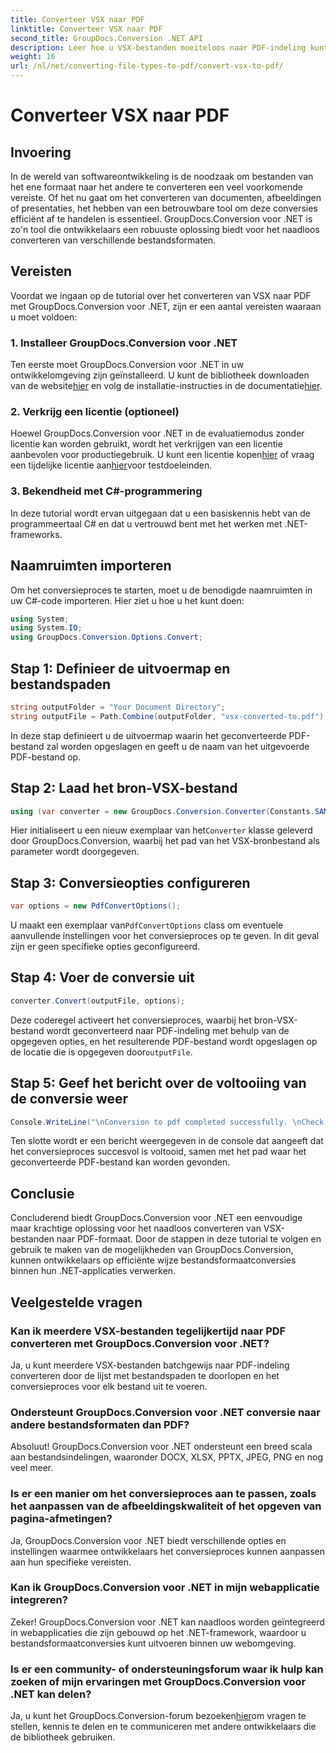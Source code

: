 ```yaml
---
title: Converteer VSX naar PDF
linktitle: Converteer VSX naar PDF
second_title: GroupDocs.Conversion .NET API
description: Leer hoe u VSX-bestanden moeiteloos naar PDF-indeling kunt converteren met GroupDocs.Conversion voor .NET. Volg onze stap-voor-stap handleiding.
weight: 16
url: /nl/net/converting-file-types-to-pdf/convert-vsx-to-pdf/
---
```


# Converteer VSX naar PDF

## Invoering
In de wereld van softwareontwikkeling is de noodzaak om bestanden van het ene formaat naar het andere te converteren een veel voorkomende vereiste. Of het nu gaat om het converteren van documenten, afbeeldingen of presentaties, het hebben van een betrouwbare tool om deze conversies efficiënt af te handelen is essentieel. GroupDocs.Conversion voor .NET is zo'n tool die ontwikkelaars een robuuste oplossing biedt voor het naadloos converteren van verschillende bestandsformaten.
## Vereisten
Voordat we ingaan op de tutorial over het converteren van VSX naar PDF met GroupDocs.Conversion voor .NET, zijn er een aantal vereisten waaraan u moet voldoen:
### 1. Installeer GroupDocs.Conversion voor .NET
 Ten eerste moet GroupDocs.Conversion voor .NET in uw ontwikkelomgeving zijn geïnstalleerd. U kunt de bibliotheek downloaden van de website[hier](https://releases.groupdocs.com/conversion/net/) en volg de installatie-instructies in de documentatie[hier](https://tutorials.groupdocs.com/conversion/net/).
### 2. Verkrijg een licentie (optioneel)
 Hoewel GroupDocs.Conversion voor .NET in de evaluatiemodus zonder licentie kan worden gebruikt, wordt het verkrijgen van een licentie aanbevolen voor productiegebruik. U kunt een licentie kopen[hier](https://purchase.groupdocs.com/buy) of vraag een tijdelijke licentie aan[hier](https://purchase.groupdocs.com/temporary-license/)voor testdoeleinden.
### 3. Bekendheid met C#-programmering
In deze tutorial wordt ervan uitgegaan dat u een basiskennis hebt van de programmeertaal C# en dat u vertrouwd bent met het werken met .NET-frameworks.

## Naamruimten importeren
Om het conversieproces te starten, moet u de benodigde naamruimten in uw C#-code importeren. Hier ziet u hoe u het kunt doen:

```csharp
using System;
using System.IO;
using GroupDocs.Conversion.Options.Convert;
```
## Stap 1: Definieer de uitvoermap en bestandspaden
```csharp
string outputFolder = "Your Document Directory";
string outputFile = Path.Combine(outputFolder, "vsx-converted-to.pdf");
```
In deze stap definieert u de uitvoermap waarin het geconverteerde PDF-bestand zal worden opgeslagen en geeft u de naam van het uitgevoerde PDF-bestand op.
## Stap 2: Laad het bron-VSX-bestand
```csharp
using (var converter = new GroupDocs.Conversion.Converter(Constants.SAMPLE_VSX))
```
 Hier initialiseert u een nieuw exemplaar van het`Converter` klasse geleverd door GroupDocs.Conversion, waarbij het pad van het VSX-bronbestand als parameter wordt doorgegeven.
## Stap 3: Conversieopties configureren
```csharp
var options = new PdfConvertOptions();
```
 U maakt een exemplaar van`PdfConvertOptions` class om eventuele aanvullende instellingen voor het conversieproces op te geven. In dit geval zijn er geen specifieke opties geconfigureerd.
## Stap 4: Voer de conversie uit
```csharp
converter.Convert(outputFile, options);
```
Deze coderegel activeert het conversieproces, waarbij het bron-VSX-bestand wordt geconverteerd naar PDF-indeling met behulp van de opgegeven opties, en het resulterende PDF-bestand wordt opgeslagen op de locatie die is opgegeven door`outputFile`.
## Stap 5: Geef het bericht over de voltooiing van de conversie weer
```csharp
Console.WriteLine("\nConversion to pdf completed successfully. \nCheck output in {0}", outputFolder);
```
Ten slotte wordt er een bericht weergegeven in de console dat aangeeft dat het conversieproces succesvol is voltooid, samen met het pad waar het geconverteerde PDF-bestand kan worden gevonden.

## Conclusie
Concluderend biedt GroupDocs.Conversion voor .NET een eenvoudige maar krachtige oplossing voor het naadloos converteren van VSX-bestanden naar PDF-formaat. Door de stappen in deze tutorial te volgen en gebruik te maken van de mogelijkheden van GroupDocs.Conversion, kunnen ontwikkelaars op efficiënte wijze bestandsformaatconversies binnen hun .NET-applicaties verwerken.
## Veelgestelde vragen
### Kan ik meerdere VSX-bestanden tegelijkertijd naar PDF converteren met GroupDocs.Conversion voor .NET?
Ja, u kunt meerdere VSX-bestanden batchgewijs naar PDF-indeling converteren door de lijst met bestandspaden te doorlopen en het conversieproces voor elk bestand uit te voeren.
### Ondersteunt GroupDocs.Conversion voor .NET conversie naar andere bestandsformaten dan PDF?
Absoluut! GroupDocs.Conversion voor .NET ondersteunt een breed scala aan bestandsindelingen, waaronder DOCX, XLSX, PPTX, JPEG, PNG en nog veel meer.
### Is er een manier om het conversieproces aan te passen, zoals het aanpassen van de afbeeldingskwaliteit of het opgeven van pagina-afmetingen?
Ja, GroupDocs.Conversion voor .NET biedt verschillende opties en instellingen waarmee ontwikkelaars het conversieproces kunnen aanpassen aan hun specifieke vereisten.
### Kan ik GroupDocs.Conversion voor .NET in mijn webapplicatie integreren?
Zeker! GroupDocs.Conversion voor .NET kan naadloos worden geïntegreerd in webapplicaties die zijn gebouwd op het .NET-framework, waardoor u bestandsformaatconversies kunt uitvoeren binnen uw webomgeving.
### Is er een community- of ondersteuningsforum waar ik hulp kan zoeken of mijn ervaringen met GroupDocs.Conversion voor .NET kan delen?
 Ja, u kunt het GroupDocs.Conversion-forum bezoeken[hier](https://forum.groupdocs.com/c/conversion/11)om vragen te stellen, kennis te delen en te communiceren met andere ontwikkelaars die de bibliotheek gebruiken.